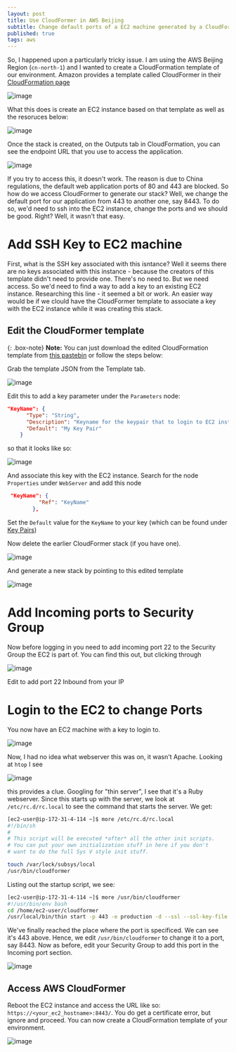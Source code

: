 ```yaml
---
layout: post
title: Use CloudFormer in AWS Beijing
subtitle: Change default ports of a EC2 machine generated by a CloudFormation template in AWS CN
published: true
tags: aws
---
```


So, I happened upon a particularly tricky issue. I am using the AWS Beijing Region (`cn-north-1`) and I wanted to create a CloudFormation template of our environment. Amazon provides a template called CloudFormer in their [CloudFormation page](https://console.amazonaws.cn/cloudformation/home?region=cn-north-1#/stacks/new)

![image](https://user-images.githubusercontent.com/32394146/31493882-a8fd6758-af83-11e7-9f67-d857a770d4b1.png)

What this does is create an EC2 instance based on that template as well as the resoruces below:

![image](https://user-images.githubusercontent.com/32394146/31493939-d9611c5a-af83-11e7-9125-5a9113dc7421.png)

Once the stack is created, on the Outputs tab in CloudFormation, you can see the endpoint URL that you use to access the application. 

![image](https://user-images.githubusercontent.com/32394146/31494006-20c9e518-af84-11e7-96a1-a5be2b8d5624.png)

If you try to access this, it doesn't work. The reason is due to China regulations, the default web application ports of 80 and 443 are blocked. So how do we access CloudFormer to generate our stack? Well, we change the default port for our application from 443 to another one, say 8443. To do so, we'd need to ssh into the EC2 instance, change the ports and we should be good. Right? Well, it wasn't that easy. 

# Add SSH Key to EC2 machine
First, what is the SSH key associated with this isntance? Well it seems there are no keys associated with this instance - because the creators of this template didn't need to provide one. There's no need to. But we need access. So we'd need to find a way to add a key to an existing EC2 instance. Researching this line - it seemed a bit or work. An easier way would be if we clould have the CloudFormer template to associate a key with the EC2 instance while it was creating this stack. 

## Edit the CloudFormer template

{: .box-note}
**Note:** You can just download the edited CloudFormation template from [this pastebin](https://pastebin.com/5fY5bAdb) or follow the steps below:

Grab the template JSON from the Template tab.

![image](https://user-images.githubusercontent.com/32394146/31494297-414438ce-af85-11e7-9e86-a66e935e42bc.png)

Edit this to add a key parameter under the `Parameters` node:

```json
"KeyName": {
      "Type": "String",
      "Description": "Keyname for the keypair that to login to EC2 instances",
      "Default": "My Key Pair"
    }
```

so that it looks like so:

![image](https://user-images.githubusercontent.com/32394146/31494379-a2a3b978-af85-11e7-851a-6fee0e2de9f8.png)

And associate this key with the EC2 instance. Search for the node `Properties` under `WebServer` and add this node

```json
 "KeyName": {
          "Ref": "KeyName"
        },
```


Set the `Default` value for the `KeyName` to your key (which can be found under [Key Pairs](https://console.amazonaws.cn/ec2/v2/home?region=cn-north-1#KeyPairs:sort=keyName))

Now delete the earlier CloudFormer stack (if you have one).

![image](https://user-images.githubusercontent.com/32394146/31494449-ec1e8060-af85-11e7-93f9-78ae32805c99.png)

And generate a new stack by pointing to this edited template

![image](https://user-images.githubusercontent.com/32394146/31494490-105f15b6-af86-11e7-9edf-1c417086c9fe.png)

# Add Incoming ports to Security Group

Now before logging in you need to add incoming port 22 to the Security Group the EC2 is part of. You can find this out, but clicking through 

![image](https://user-images.githubusercontent.com/32394146/31494921-f128d31a-af87-11e7-9615-5ae5a3b8805f.png)

Edit to add port 22 Inbound from your IP 


# Login to the EC2 to change Ports

You now have an EC2 machine with a key to login to.

![image](https://user-images.githubusercontent.com/32394146/31494774-6d181180-af87-11e7-9ad1-450fb219a564.png)

Now, I had no idea what webserver this was on, it wasn't Apache. Looking at `htop` I see 

![image](https://user-images.githubusercontent.com/32394146/31495634-f8e8a10e-af8a-11e7-9870-2af8188b5dd7.png)

this provides a clue. Googling for "thin server", I see that it's a Ruby webserver. Since this starts up with the server, we look at `/etc/rc.d/rc.local` to see the command that starts the server. We get:

```bash
[ec2-user@ip-172-31-4-114 ~]$ more /etc/rc.d/rc.local
#!/bin/sh
#
# This script will be executed *after* all the other init scripts.
# You can put your own initialization stuff in here if you don't
# want to do the full Sys V style init stuff.

touch /var/lock/subsys/local
/usr/bin/cloudformer
```

Listing out the startup script, we see:

```bash
[ec2-user@ip-172-31-4-114 ~]$ more /usr/bin/cloudformer
#!/usr/bin/env bash
cd /home/ec2-user/cloudformer
/usr/local/bin/thin start -p 443 -e production -d --ssl --ssl-key-file /home/ec2-user/cloudformer/.ssl/server.key --ssl-cert-file /home/ec2-user/cloudformer/.ssl/server.crt
```

We've finally reached the place where the port is specificed. We can see it's 443 above. Hence, we edit `/usr/bin/cloudformer` to change it to a port, say 8443. Now as before, edit your Security Group to add this port in the Incoming port section.

![image](https://user-images.githubusercontent.com/32394146/31495922-ffd1bc16-af8b-11e7-9ecf-322b823b819f.png)

## Access AWS CloudFormer

Reboot the EC2 instance and access the URL like so: `https://<your_ec2_hostname>:8443/`. You do get a certificate error, but ignore and proceed. You can now create a CloudFormation template of your environment.

![image](https://user-images.githubusercontent.com/32394146/31496323-83f7854c-af8d-11e7-8b30-f29c3c8623b4.png)
